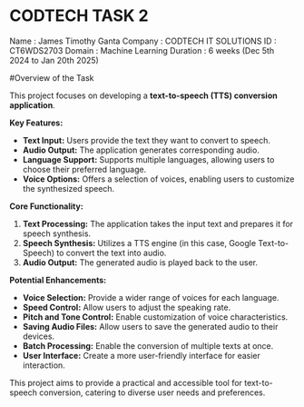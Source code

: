 # CODTECH TASK 2


Name : James Timothy Ganta 
Company : CODTECH IT SOLUTIONS 
ID : CT6WDS2703 
Domain : Machine Learning 
Duration : 6 weeks (Dec 5th 2024 to Jan 20th 2025) 

#Overview of the Task


This project focuses on developing a **text-to-speech (TTS) conversion application**. 

**Key Features:**

* **Text Input:** Users provide the text they want to convert to speech.
* **Audio Output:** The application generates corresponding audio.
* **Language Support:** Supports multiple languages, allowing users to choose their preferred language.
* **Voice Options:** Offers a selection of voices, enabling users to customize the synthesized speech.

**Core Functionality:**

1.  **Text Processing:** The application takes the input text and prepares it for speech synthesis.
2.  **Speech Synthesis:** Utilizes a TTS engine (in this case, Google Text-to-Speech) to convert the text into audio.
3.  **Audio Output:** The generated audio is played back to the user.

**Potential Enhancements:**

*   **Voice Selection:** Provide a wider range of voices for each language.
*   **Speed Control:** Allow users to adjust the speaking rate.
*   **Pitch and Tone Control:** Enable customization of voice characteristics.
*   **Saving Audio Files:** Allow users to save the generated audio to their devices.
*   **Batch Processing:** Enable the conversion of multiple texts at once.
*   **User Interface:** Create a more user-friendly interface for easier interaction.

This project aims to provide a practical and accessible tool for text-to-speech conversion, catering to diverse user needs and preferences.


